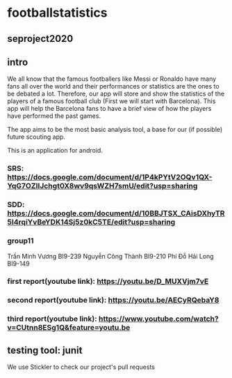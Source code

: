 # footballstatistics

## seproject2020

## intro
We all know that the famous footballers like Messi or Ronaldo have many fans all over the world and their performances or statistics are the ones to be debated a lot. Therefore, our app will store and show the statistics of the players of a famous football club (First we will start with Barcelona). This app will help the Barcelona fans to have a brief view of how the players have performed the past games.

The app aims to be the most basic analysis tool, a base for our (if possible) future scouting app.

This is an application for android.

### SRS: https://docs.google.com/document/d/1P4kPYtV2OQv1QX-YqG7OZIIJchgt0X8wv9qsWZH7smU/edit?usp=sharing
### SDD: https://docs.google.com/document/d/10BBJTSX_CAisDXhyTR5I4rqiYvBeYDK14Sj5z0kC5TE/edit?usp=sharing

### group11
Trần Minh Vương BI9-239
Nguyễn Công Thành BI9-210
Phí Đỗ Hải Long BI9-149

### first report(youtube link): https://youtu.be/D_MUXVjm7vE
### second report(youtube link): https://youtu.be/AECyRQebaY8
### third report(youtube link): https://www.youtube.com/watch?v=CUtnn8ESg1Q&feature=youtu.be

## testing tool: junit

We use Stickler to check our project's pull requests

